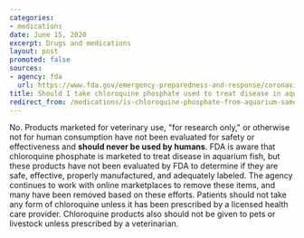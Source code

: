 ```yaml
---
categories:
- medications
date: June 15, 2020
excerpt: Drugs and medications
layout: post
promoted: false
sources:
- agency: fda
  url: https://www.fda.gov/emergency-preparedness-and-response/coronavirus-disease-2019-covid-19/covid-19-frequently-asked-questions
title: Should I take chloroquine phosphate used to treat disease in aquarium fish to prevent or treat COVID-19?
redirect_from: /medications/is-chloroquine-phosphate-from-aquarium-same-as-that-fda-has-issued/
---
```


No. Products marketed for veterinary use, "for research only," or otherwise not for human consumption have not been evaluated for safety or effectiveness and **should never be used by humans**. FDA is aware that chloroquine phosphate is marketed to treat disease in aquarium fish, but these products have not been evaluated by FDA to determine if they are safe, effective, properly manufactured, and adequately labeled. The agency continues to work with online marketplaces to remove these items, and many have been removed based on these efforts. Patients should not take any form of chloroquine unless it has been prescribed by a licensed health care provider. Chloroquine products also should not be given to pets or livestock unless prescribed by a veterinarian.
